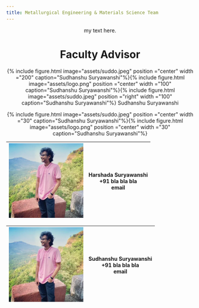 ```yaml
---
title: Metallurgical Engineering & Materials Science Team
---
```

<div align="center">
my text here.


# Faculty Advisor

{% include figure.html image="assets/suddo.jpeg" position ="center" width ="200" caption="Sudhanshu Suryawanshi"%}{% include figure.html image="assets/logo.png" position ="center" width ="100" caption="Sudhanshu Suryawanshi"%}{% include figure.html image="assets/suddo.jpeg" position ="right" width ="100" caption="Sudhanshu Suryawanshi"%}
Sudhanshu Suryawanshi        

{% include figure.html image="assets/suddo.jpeg" position ="center" width ="30" caption="Sudhanshu Suryawanshi"%}{% include figure.html image="assets/logo.png" position ="center" width ="30" caption="Sudhanshu Suryawanshi"%}

<img src="assets/suddo.jpeg" alt="drawing" width="200"/>      | Harshada Suryawanshi <br> +91 bla bla bla <br> email
----|----

</div>

 <img src="assets/suddo.jpeg" alt="drawing" width="200"/>      | Sudhanshu Suryawanshi <br> +91 bla bla bla <br> email
 ----|----
